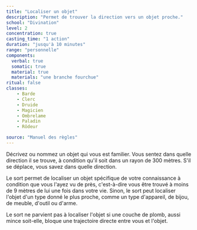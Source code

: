 ```yaml
---
title: "Localiser un objet"
description: "Permet de trouver la direction vers un objet proche."
school: "Divination"
level: 2
concentration: true
casting_time: "1 action"
duration: "jusqu'à 10 minutes"
range: "personnelle"
components:
  verbal: true
  somatic: true
  material: true
  materials: "une branche fourchue"
ritual: false
classes:
    - Barde
    - Clerc
    - Druide
    - Magicien
    - Ombrelame
    - Paladin
    - Rôdeur

source: "Manuel des règles"
---
```

Décrivez ou nommez un objet qui vous est familier. Vous sentez dans quelle direction il se trouve, à condition qu'il soit dans un rayon de 300 mètres. S'il se déplace, vous savez dans quelle direction.

Le sort permet de localiser un objet spécifique de votre connaissance à condition que vous l'ayez vu de près, c'est-à-dire vous être trouvé à moins de 9 mètres de lui une fois dans votre vie. Sinon, le sort peut localiser l'objet d'un type donné le plus proche, comme un type d'appareil, de bijou, de meuble, d'outil ou d'arme.

Le sort ne parvient pas à localiser l'objet si une couche de plomb, aussi mince soit-elle, bloque une trajectoire directe entre vous et l'objet.
